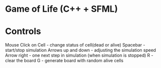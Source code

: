 # Game of Life (C++ + SFML)

# Controls

Mouse Click on Cell - change status of cell(dead or alive)
Spacebar - start/stop simulation
Arrows up and down - adjusting the simulation speed
Arrow right - one next step in simulation (when simulation is stopped)
R - clear the board
G - generate board with random alive cells

